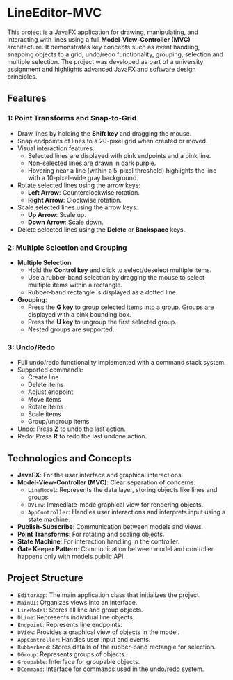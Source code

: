 # LineEditor-MVC

This project is a JavaFX application for drawing, manipulating, and interacting with lines using a full **Model-View-Controller (MVC)** architecture. It demonstrates key concepts such as event handling, snapping objects to a grid, undo/redo functionality, grouping, selection and multiple selection. The project was developed as part of a university assignment and highlights advanced JavaFX and software design principles.

## Features

### 1: Point Transforms and Snap-to-Grid
- Draw lines by holding the **Shift key** and dragging the mouse.
- Snap endpoints of lines to a 20-pixel grid when created or moved.
- Visual interaction features:
  - Selected lines are displayed with pink endpoints and a pink line.
  - Non-selected lines are drawn in dark purple.
  - Hovering near a line (within a 5-pixel threshold) highlights the line with a 10-pixel-wide gray background.
- Rotate selected lines using the arrow keys:
  - **Left Arrow**: Counterclockwise rotation.
  - **Right Arrow**: Clockwise rotation.
- Scale selected lines using the arrow keys:
  - **Up Arrow**: Scale up.
  - **Down Arrow**: Scale down.
- Delete selected lines using the **Delete** or **Backspace** keys.

### 2: Multiple Selection and Grouping
- **Multiple Selection**:
  - Hold the **Control key** and click to select/deselect multiple items.
  - Use a rubber-band selection by dragging the mouse to select multiple items within a rectangle.
  - Rubber-band rectangle is displayed as a dotted line.
- **Grouping**:
  - Press the **G key** to group selected items into a group. Groups are displayed with a pink bounding box.
  - Press the **U key** to ungroup the first selected group.
  - Nested groups are supported.

### 3: Undo/Redo
- Full undo/redo functionality implemented with a command stack system.
- Supported commands:
  - Create line
  - Delete items
  - Adjust endpoint
  - Move items
  - Rotate items
  - Scale items
  - Group/ungroup items
- Undo: Press **Z** to undo the last action.
- Redo: Press **R** to redo the last undone action.

## Technologies and Concepts
- **JavaFX**: For the user interface and graphical interactions.
- **Model-View-Controller (MVC)**: Clear separation of concerns:
  - `LineModel`: Represents the data layer, storing objects like lines and groups.
  - `DView`: Immediate-mode graphical view for rendering objects.
  - `AppController`: Handles user interactions and interprets input using a state machine.
- **Publish-Subscribe**: Communication between models and views.
- **Point Transforms**: For rotating and scaling objects.
- **State Machine**: For interaction handling in the controller.
- **Gate Keeper Pattern**: Communication between model and controller happens only with models public API.

## Project Structure
- `EditorApp`: The main application class that initializes the project.
- `MainUI`: Organizes views into an interface.
- `LineModel`: Stores all line and group objects.
- `DLine`: Represents individual line objects.
- `Endpoint`: Represents line endpoints.
- `DView`: Provides a graphical view of objects in the model.
- `AppController`: Handles user input and events.
- `Rubberband`: Stores details of the rubber-band rectangle for selection.
- `DGroup`: Represents groups of objects.
- `Groupable`: Interface for groupable objects.
- `DCommand`: Interface for commands used in the undo/redo system.
